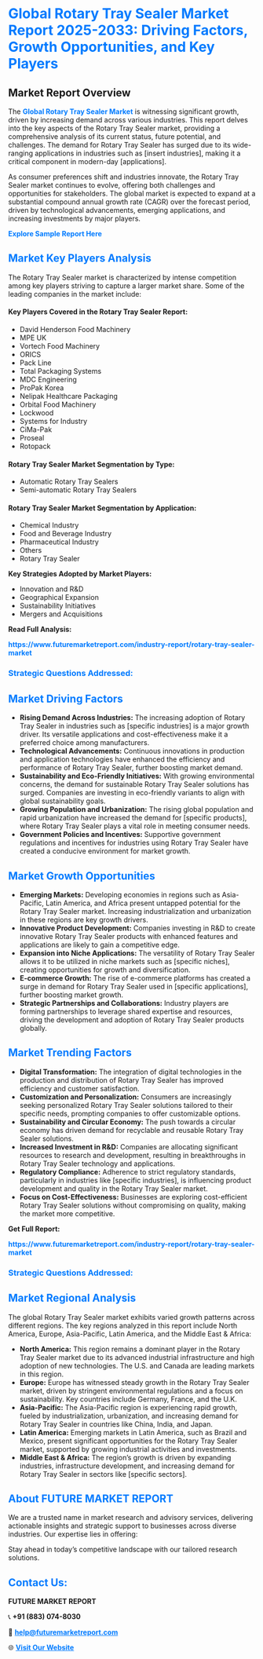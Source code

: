 <h1 style="color: #007BFF;">Global Rotary Tray Sealer Market Report 2025-2033: Driving Factors, Growth Opportunities, and Key Players</h1>

<section id="overview">
<h2>Market Report Overview</h2>
<p>The <a href="https://www.futuremarketreport.com/industry-report/rotary-tray-sealer-market" style="color: #007BFF; text-decoration: none;"><strong>Global Rotary Tray Sealer Market</strong></a> is witnessing significant growth, driven by increasing demand across various industries. This report delves into the key aspects of the Rotary Tray Sealer market, providing a comprehensive analysis of its current status, future potential, and challenges. The demand for Rotary Tray Sealer has surged due to its wide-ranging applications in industries such as [insert industries], making it a critical component in modern-day [applications].</p>
<p>As consumer preferences shift and industries innovate, the Rotary Tray Sealer market continues to evolve, offering both challenges and opportunities for stakeholders. The global market is expected to expand at a substantial compound annual growth rate (CAGR) over the forecast period, driven by technological advancements, emerging applications, and increasing investments by major players.</p>
</section>

<section id="overview">
<p><a href="https://www.futuremarketreport.com/request-sample/reportId=128299" style="color: #007BFF; text-decoration: none;"><strong>Explore Sample Report Here</strong></a></p>
</section>

<section id="key-players">
<h2 style="color: #007BFF;">Market Key Players Analysis</h2>
<p>The Rotary Tray Sealer market is characterized by intense competition among key players striving to capture a larger market share. Some of the leading companies in the market include:</p>
<h4>Key Players Covered in the Rotary Tray Sealer Report:</h4>
<ul><li>David Henderson Food Machinery</li><li>MPE UK</li><li>Vortech Food Machinery</li><li>ORICS</li><li>Pack Line</li><li>Total Packaging Systems</li><li>MDC Engineering</li><li>ProPak Korea</li><li>Nelipak Healthcare Packaging</li><li>Orbital Food Machinery</li><li>Lockwood</li><li>Systems for Industry</li><li>CiMa-Pak</li><li>Proseal</li><li>Rotopack</li></ul>
<h4>Rotary Tray Sealer Market Segmentation by Type:</h4>
<ul><li>Automatic Rotary Tray Sealers</li><li>Semi-automatic Rotary Tray Sealers</li></ul>

<h4>Rotary Tray Sealer Market Segmentation by Application:</h4>
<ul><li>Chemical Industry</li><li>Food and Beverage Industry</li><li>Pharmaceutical Industry</li><li>Others</li><li>Rotary Tray Sealer</li></ul>
<p><strong>Key Strategies Adopted by Market Players:</strong></p>
<ul>
<li>Innovation and R&D</li>
<li>Geographical Expansion</li>
<li>Sustainability Initiatives</li>
<li>Mergers and Acquisitions</li>
</ul>
</section>

<section>
<p><strong>Read Full Analysis: </strong></p><a href="https://www.futuremarketreport.com/industry-report/rotary-tray-sealer-market" style="color: #007BFF; text-decoration: none;"><strong>https://www.futuremarketreport.com/industry-report/rotary-tray-sealer-market</strong></a>
<h3 style="color: #007BFF;">Strategic Questions Addressed:</h3>
</section>

<section id="driving-factors">
<h2 style="color: #007BFF;">Market Driving Factors</h2>
<ul>
<li><strong>Rising Demand Across Industries:</strong> The increasing adoption of Rotary Tray Sealer in industries such as [specific industries] is a major growth driver. Its versatile applications and cost-effectiveness make it a preferred choice among manufacturers.</li>
<li><strong>Technological Advancements:</strong> Continuous innovations in production and application technologies have enhanced the efficiency and performance of Rotary Tray Sealer, further boosting market demand.</li>
<li><strong>Sustainability and Eco-Friendly Initiatives:</strong> With growing environmental concerns, the demand for sustainable Rotary Tray Sealer solutions has surged. Companies are investing in eco-friendly variants to align with global sustainability goals.</li>
<li><strong>Growing Population and Urbanization:</strong> The rising global population and rapid urbanization have increased the demand for [specific products], where Rotary Tray Sealer plays a vital role in meeting consumer needs.</li>
<li><strong>Government Policies and Incentives:</strong> Supportive government regulations and incentives for industries using Rotary Tray Sealer have created a conducive environment for market growth.</li>
</ul>
</section>

<section id="growth-opportunities">
<h2 style="color: #007BFF;">Market Growth Opportunities</h2>
<ul>
<li><strong>Emerging Markets:</strong> Developing economies in regions such as Asia-Pacific, Latin America, and Africa present untapped potential for the Rotary Tray Sealer market. Increasing industrialization and urbanization in these regions are key growth drivers.</li>
<li><strong>Innovative Product Development:</strong> Companies investing in R&D to create innovative Rotary Tray Sealer products with enhanced features and applications are likely to gain a competitive edge.</li>
<li><strong>Expansion into Niche Applications:</strong> The versatility of Rotary Tray Sealer allows it to be utilized in niche markets such as [specific niches], creating opportunities for growth and diversification.</li>
<li><strong>E-commerce Growth:</strong> The rise of e-commerce platforms has created a surge in demand for Rotary Tray Sealer used in [specific applications], further boosting market growth.</li>
<li><strong>Strategic Partnerships and Collaborations:</strong> Industry players are forming partnerships to leverage shared expertise and resources, driving the development and adoption of Rotary Tray Sealer products globally.</li>
</ul>
</section>

<section id="trending-factors">
<h2 style="color: #007BFF;">Market Trending Factors</h2>
<ul>
<li><strong>Digital Transformation:</strong> The integration of digital technologies in the production and distribution of Rotary Tray Sealer has improved efficiency and customer satisfaction.</li>
<li><strong>Customization and Personalization:</strong> Consumers are increasingly seeking personalized Rotary Tray Sealer solutions tailored to their specific needs, prompting companies to offer customizable options.</li>
<li><strong>Sustainability and Circular Economy:</strong> The push towards a circular economy has driven demand for recyclable and reusable Rotary Tray Sealer solutions.</li>
<li><strong>Increased Investment in R&D:</strong> Companies are allocating significant resources to research and development, resulting in breakthroughs in Rotary Tray Sealer technology and applications.</li>
<li><strong>Regulatory Compliance:</strong> Adherence to strict regulatory standards, particularly in industries like [specific industries], is influencing product development and quality in the Rotary Tray Sealer market.</li>
<li><strong>Focus on Cost-Effectiveness:</strong> Businesses are exploring cost-efficient Rotary Tray Sealer solutions without compromising on quality, making the market more competitive.</li>
</ul>
</section>

<section>
<p><strong>Get Full Report: </strong></p><a href="https://www.futuremarketreport.com/industry-report/rotary-tray-sealer-market" style="color: #007BFF; text-decoration: none;"><strong>https://www.futuremarketreport.com/industry-report/rotary-tray-sealer-market</strong></a>
<h3 style="color: #007BFF;">Strategic Questions Addressed:</h3>
</section>


<section id="regional-analysis">
<h2 style="color: #007BFF;">Market Regional Analysis</h2>
<p>The global Rotary Tray Sealer market exhibits varied growth patterns across different regions. The key regions analyzed in this report include North America, Europe, Asia-Pacific, Latin America, and the Middle East & Africa:</p>
<ul>
<li><strong>North America:</strong> This region remains a dominant player in the Rotary Tray Sealer market due to its advanced industrial infrastructure and high adoption of new technologies. The U.S. and Canada are leading markets in this region.</li>
<li><strong>Europe:</strong> Europe has witnessed steady growth in the Rotary Tray Sealer market, driven by stringent environmental regulations and a focus on sustainability. Key countries include Germany, France, and the U.K.</li>
<li><strong>Asia-Pacific:</strong> The Asia-Pacific region is experiencing rapid growth, fueled by industrialization, urbanization, and increasing demand for Rotary Tray Sealer in countries like China, India, and Japan.</li>
<li><strong>Latin America:</strong> Emerging markets in Latin America, such as Brazil and Mexico, present significant opportunities for the Rotary Tray Sealer market, supported by growing industrial activities and investments.</li>
<li><strong>Middle East & Africa:</strong> The region’s growth is driven by expanding industries, infrastructure development, and increasing demand for Rotary Tray Sealer in sectors like [specific sectors].</li>
</ul>
</section>

<footer>
<h2 style="color: #007BFF;">About FUTURE MARKET REPORT</h2>
<p>We are a trusted name in market research and advisory services, delivering actionable insights and strategic support to businesses across diverse industries. Our expertise lies in offering:</p>

<p>Stay ahead in today’s competitive landscape with our tailored research solutions.</p>

<h2 style="color: #007BFF;">Contact Us:</h2>
<p><strong>FUTURE MARKET REPORT</strong></p>
<p>📞 <strong>+91 (883) 074-8030</strong></p>
<p>📧 <strong><a href="mailto:help@futuremarketreport.com" style="color: #007BFF;">help@futuremarketreport.com</a></strong></p>
<p>🌐 <strong><a href="https://www.futuremarketreport.com/" style="color: #007BFF;">Visit Our Website</a></strong></p>
</footer>